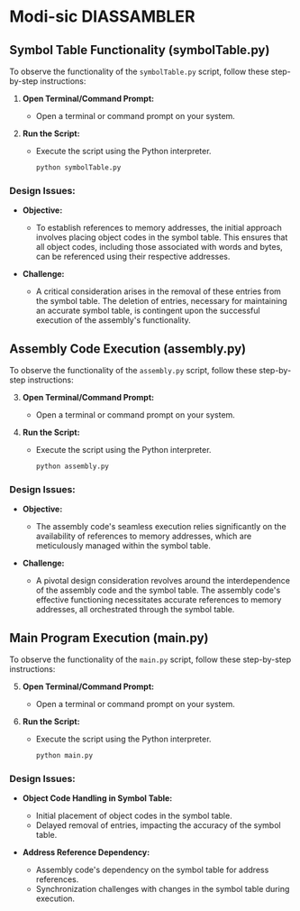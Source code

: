 # Modi-sic DIASSAMBLER 
## Symbol Table Functionality (symbolTable.py)

To observe the functionality of the `symbolTable.py` script, follow these step-by-step instructions:

1. **Open Terminal/Command Prompt:**
   - Open a terminal or command prompt on your system.

2. **Run the Script:**
   - Execute the script using the Python interpreter.
     ```bash
     python symbolTable.py
     ```

### Design Issues:

- **Objective:**
  - To establish references to memory addresses, the initial approach involves placing object codes in the symbol table. This ensures that all object codes, including those associated with words and bytes, can be referenced using their respective addresses.

- **Challenge:**
  - A critical consideration arises in the removal of these entries from the symbol table. The deletion of entries, necessary for maintaining an accurate symbol table, is contingent upon the successful execution of the assembly's functionality.

## Assembly Code Execution (assembly.py)

To observe the functionality of the `assembly.py` script, follow these step-by-step instructions:

3. **Open Terminal/Command Prompt:**
   - Open a terminal or command prompt on your system.

4. **Run the Script:**
   - Execute the script using the Python interpreter.
     ```bash
     python assembly.py
     ```

### Design Issues:

- **Objective:**
  - The assembly code's seamless execution relies significantly on the availability of references to memory addresses, which are meticulously managed within the symbol table.

- **Challenge:**
  - A pivotal design consideration revolves around the interdependence of the assembly code and the symbol table. The assembly code's effective functioning necessitates accurate references to memory addresses, all orchestrated through the symbol table.

## Main Program Execution (main.py)

To observe the functionality of the `main.py` script, follow these step-by-step instructions:

5. **Open Terminal/Command Prompt:**
   - Open a terminal or command prompt on your system.

6. **Run the Script:**
   - Execute the script using the Python interpreter.
     ```bash
     python main.py
     ```

### Design Issues:

- **Object Code Handling in Symbol Table:**
  - Initial placement of object codes in the symbol table.
  - Delayed removal of entries, impacting the accuracy of the symbol table.

- **Address Reference Dependency:**
  - Assembly code's dependency on the symbol table for address references.
  - Synchronization challenges with changes in the symbol table during execution.

